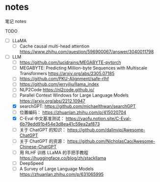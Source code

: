 # notes

笔记 notes

TODO
- [ ] LLaMA
	- [ ] Cache causal multi-head attention https://www.zhihu.com/question/596900067/answer/3040011798
- [ ] LLM
	- [ ] https://github.com/lucidrains/MEGABYTE-pytorch
	- [ ] MEGABYTE: Predicting Million-byte Sequences with Multiscale Transformers https://arxiv.org/abs/2305.07185
	- [ ] https://github.com/PKU-Alignment/safe-rlhf
	- [ ] https://github.com/jerryjliu/llama_index
	- [ ] NLP2Code https://nl2code.github.io/
	- [ ] Parallel Context Windows for Large Language Models https://arxiv.org/abs/2212.10947
	- [x] searchGPT: https://github.com/michaelthwan/searchGPT
	- [ ] 位置编码： https://zhuanlan.zhihu.com/p/415020704
	- [x] C-Eval 中文基准测试： https://yaofu.notion.site/C-Eval-6b79edd91b454e3d8ea41c59ea2af873
	- [ ]  关于 ChatGPT 的知识： https://github.com/dalinvip/Awesome-ChatGPT
	- [ ] 关于 ChatGPT 的资源： https://github.com/NicholasCao/Awesome-Chinese-ChatGPT
	- [ ] 用 RLHF 训练 LLaMA 的手把手教程 https://huggingface.co/blog/zh/stackllama
	- [ ] DeepSpeed
	- [ ] A Survey of Large Language Models https://zhuanlan.zhihu.com/p/631065995